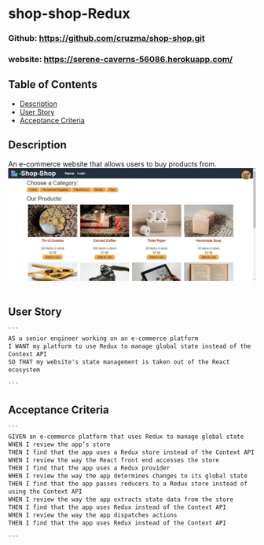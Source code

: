 # shop-shop-Redux
  
  ### Github: https://github.com/cruzma/shop-shop.git
  ### website: https://serene-caverns-56086.herokuapp.com/ 

  ## Table of Contents
  - [Description](#description)
  - [User&nbsp;Story](#User&nbsp;Story)
  - [Acceptance&nbsp;Criteria](#Acceptance&nbsp;Criteria)

  ## Description
  An e-commerce website that allows users to buy products from.<br/>
  ![Demo](images/shop-shop.JPG)<br/>
  <br/>

  ## User Story
    ```
    AS a senior engineer working on an e-commerce platform
    I WANT my platform to use Redux to manage global state instead of the Context API
    SO THAT my website's state management is taken out of the React ecosystem

    ```

  ## Acceptance Criteria

    ```
    GIVEN an e-commerce platform that uses Redux to manage global state
    WHEN I review the app’s store
    THEN I find that the app uses a Redux store instead of the Context API
    WHEN I review the way the React front end accesses the store
    THEN I find that the app uses a Redux provider
    WHEN I review the way the app determines changes to its global state
    THEN I find that the app passes reducers to a Redux store instead of using the Context API
    WHEN I review the way the app extracts state data from the store
    THEN I find that the app uses Redux instead of the Context API
    WHEN I review the way the app dispatches actions
    THEN I find that the app uses Redux instead of the Context API

    ```



